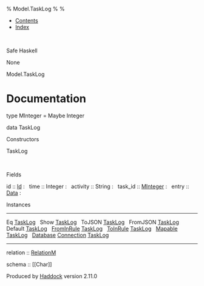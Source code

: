 % Model.TaskLog
% 
% 

-   [Contents](index.html)
-   [Index](doc-index.html)

 

Safe Haskell

None

Model.TaskLog

Documentation
=============

type MInteger = Maybe Integer

data TaskLog

Constructors

TaskLog

 

Fields

id :: [Id](Model-General.html#t:Id)
:    
time :: Integer
:    
activity :: String
:    
task\_id :: [MInteger](Model-TaskLog.html#t:MInteger)
:    
entry :: [Data](Data-DataPack.html#t:Data)
:    

Instances

  --------------------------------------------------------------------------------------------------------------------------------------- ---
  Eq [TaskLog](Model-TaskLog.html#t:TaskLog)                                                                                               
  Show [TaskLog](Model-TaskLog.html#t:TaskLog)                                                                                             
  ToJSON [TaskLog](Model-TaskLog.html#t:TaskLog)                                                                                           
  FromJSON [TaskLog](Model-TaskLog.html#t:TaskLog)                                                                                         
  Default [TaskLog](Model-TaskLog.html#t:TaskLog)                                                                                          
  [FromInRule](Data-InRules.html#t:FromInRule) [TaskLog](Model-TaskLog.html#t:TaskLog)                                                     
  [ToInRule](Data-InRules.html#t:ToInRule) [TaskLog](Model-TaskLog.html#t:TaskLog)                                                         
  [Mapable](Model-General.html#t:Mapable) [TaskLog](Model-TaskLog.html#t:TaskLog)                                                          
  [Database](Model-General.html#t:Database) [Connection](Data-SqlTransaction.html#t:Connection) [TaskLog](Model-TaskLog.html#t:TaskLog)    
  --------------------------------------------------------------------------------------------------------------------------------------- ---

relation :: [RelationM](Data-Relation.html#t:RelationM)

schema :: [[Char]]

Produced by [Haddock](http://www.haskell.org/haddock/) version 2.11.0
